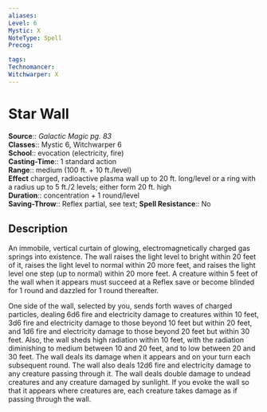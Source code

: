 ```yaml
---
aliases: 
Level: 6
Mystic: X
NoteType: Spell
Precog: 

tags: 
Technomancer: 
Witchwarper: X
---
```


# Star Wall

**Source**:: _Galactic Magic pg. 83_  
**Classes**:: Mystic 6, Witchwarper 6  
**School**:: evocation (electricity, fire)  
**Casting-Time**:: 1 standard action  
**Range**:: medium (100 ft. + 10 ft./level)  
**Effect** charged, radioactive plasma wall up to 20 ft. long/level or a ring with a radius up to 5 ft./2 levels; either form 20 ft. high  
**Duration**:: concentration + 1 round/level  
**Saving-Throw**:: Reflex partial, see text;
**Spell Resistance**:: No

## Description

An immobile, vertical curtain of glowing, electromagnetically charged gas springs into existence. The wall raises the light level to bright within 20 feet of it, raises the light level to normal within 20 more feet, and raises the light level one step (up to normal) within 20 more feet. A creature within 5 feet of the wall when it appears must succeed at a Reflex save or become blinded for 1 round and dazzled for 1 round thereafter.

One side of the wall, selected by you, sends forth waves of charged particles, dealing 6d6 fire and electricity damage to creatures within 10 feet, 3d6 fire and electricity damage to those beyond 10 feet but within 20 feet, and 1d6 fire and electricity damage to those beyond 20 feet but within 30 feet. Also, the wall sheds high radiation within 10 feet, with the radiation diminishing to medium between 10 and 20 feet, and to low between 20 and 30 feet. The wall deals its damage when it appears and on your turn each subsequent round. The wall also deals 12d6 fire and electricity damage to any creature passing through it. The wall deals double damage to undead creatures and any creature damaged by sunlight. If you evoke the wall so that it appears where creatures are, each creature takes damage as if passing through the wall.
